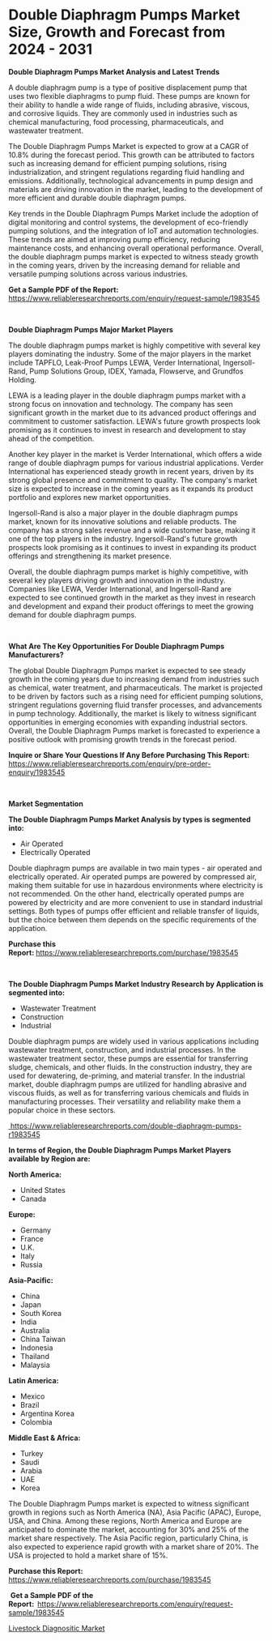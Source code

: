 <p><h1>Double Diaphragm Pumps Market Size, Growth and Forecast from 2024 - 2031</h1></p><p><strong>Double Diaphragm Pumps Market Analysis and Latest Trends</strong></p>
<p><p>A double diaphragm pump is a type of positive displacement pump that uses two flexible diaphragms to pump fluid. These pumps are known for their ability to handle a wide range of fluids, including abrasive, viscous, and corrosive liquids. They are commonly used in industries such as chemical manufacturing, food processing, pharmaceuticals, and wastewater treatment.</p><p>The Double Diaphragm Pumps Market is expected to grow at a CAGR of 10.8% during the forecast period. This growth can be attributed to factors such as increasing demand for efficient pumping solutions, rising industrialization, and stringent regulations regarding fluid handling and emissions. Additionally, technological advancements in pump design and materials are driving innovation in the market, leading to the development of more efficient and durable double diaphragm pumps.</p><p>Key trends in the Double Diaphragm Pumps Market include the adoption of digital monitoring and control systems, the development of eco-friendly pumping solutions, and the integration of IoT and automation technologies. These trends are aimed at improving pump efficiency, reducing maintenance costs, and enhancing overall operational performance. Overall, the double diaphragm pumps market is expected to witness steady growth in the coming years, driven by the increasing demand for reliable and versatile pumping solutions across various industries.</p></p>
<p><strong>Get a Sample PDF of the Report:&nbsp;</strong> <a href="https://www.reliableresearchreports.com/enquiry/request-sample/1983545">https://www.reliableresearchreports.com/enquiry/request-sample/1983545</a></p>
<p>&nbsp;</p>
<p><strong>Double Diaphragm Pumps Major Market Players</strong></p>
<p><p>The double diaphragm pumps market is highly competitive with several key players dominating the industry. Some of the major players in the market include TAPFLO, Leak-Proof Pumps LEWA, Verder International, Ingersoll-Rand, Pump Solutions Group, IDEX, Yamada, Flowserve, and Grundfos Holding.</p><p>LEWA is a leading player in the double diaphragm pumps market with a strong focus on innovation and technology. The company has seen significant growth in the market due to its advanced product offerings and commitment to customer satisfaction. LEWA's future growth prospects look promising as it continues to invest in research and development to stay ahead of the competition.</p><p>Another key player in the market is Verder International, which offers a wide range of double diaphragm pumps for various industrial applications. Verder International has experienced steady growth in recent years, driven by its strong global presence and commitment to quality. The company's market size is expected to increase in the coming years as it expands its product portfolio and explores new market opportunities.</p><p>Ingersoll-Rand is also a major player in the double diaphragm pumps market, known for its innovative solutions and reliable products. The company has a strong sales revenue and a wide customer base, making it one of the top players in the industry. Ingersoll-Rand's future growth prospects look promising as it continues to invest in expanding its product offerings and strengthening its market presence.</p><p>Overall, the double diaphragm pumps market is highly competitive, with several key players driving growth and innovation in the industry. Companies like LEWA, Verder International, and Ingersoll-Rand are expected to see continued growth in the market as they invest in research and development and expand their product offerings to meet the growing demand for double diaphragm pumps.</p></p>
<p>&nbsp;</p>
<p><strong>What Are The Key Opportunities For Double Diaphragm Pumps Manufacturers?</strong></p>
<p><p>The global Double Diaphragm Pumps market is expected to see steady growth in the coming years due to increasing demand from industries such as chemical, water treatment, and pharmaceuticals. The market is projected to be driven by factors such as a rising need for efficient pumping solutions, stringent regulations governing fluid transfer processes, and advancements in pump technology. Additionally, the market is likely to witness significant opportunities in emerging economies with expanding industrial sectors. Overall, the Double Diaphragm Pumps market is forecasted to experience a positive outlook with promising growth trends in the forecast period.</p></p>
<p><strong>Inquire or Share Your Questions If Any Before Purchasing This Report:</strong> <a href="https://www.reliableresearchreports.com/enquiry/pre-order-enquiry/1983545">https://www.reliableresearchreports.com/enquiry/pre-order-enquiry/1983545</a></p>
<p>&nbsp;</p>
<p><strong>Market Segmentation</strong></p>
<p><strong>The Double Diaphragm Pumps Market Analysis by types is segmented into:</strong></p>
<p><ul><li>Air Operated</li><li>Electrically Operated</li></ul></p>
<p><p>Double diaphragm pumps are available in two main types - air operated and electrically operated. Air operated pumps are powered by compressed air, making them suitable for use in hazardous environments where electricity is not recommended. On the other hand, electrically operated pumps are powered by electricity and are more convenient to use in standard industrial settings. Both types of pumps offer efficient and reliable transfer of liquids, but the choice between them depends on the specific requirements of the application.</p></p>
<p><strong>Purchase this Report:&nbsp;</strong><a href="https://www.reliableresearchreports.com/purchase/1983545">https://www.reliableresearchreports.com/purchase/1983545</a></p>
<p>&nbsp;</p>
<p><strong>The Double Diaphragm Pumps Market Industry Research by Application is segmented into:</strong></p>
<p><ul><li>Wastewater Treatment</li><li>Construction</li><li>Industrial</li></ul></p>
<p><p>Double diaphragm pumps are widely used in various applications including wastewater treatment, construction, and industrial processes. In the wastewater treatment sector, these pumps are essential for transferring sludge, chemicals, and other fluids. In the construction industry, they are used for dewatering, de-priming, and material transfer. In the industrial market, double diaphragm pumps are utilized for handling abrasive and viscous fluids, as well as for transferring various chemicals and fluids in manufacturing processes. Their versatility and reliability make them a popular choice in these sectors.</p></p>
<p><a href="https://www.reliableresearchreports.com/double-diaphragm-pumps-r1983545">&nbsp;https://www.reliableresearchreports.com/double-diaphragm-pumps-r1983545</a></p>
<p><strong>In terms of Region, the Double Diaphragm Pumps Market Players available by Region are:</strong></p>
<p>
    <p> <strong> North America: </strong>
        <ul>
            <li>United States</li>
            <li>Canada</li>
        </ul>
        </p> 
    <p> <strong> Europe: </strong>
        <ul>
            <li>Germany</li>
            <li>France</li>
            <li>U.K.</li>
            <li>Italy</li>
            <li>Russia</li>
        </ul>
        </p> 
    <p> <strong> Asia-Pacific: </strong>
        <ul>
            <li>China</li>
            <li>Japan</li>
            <li>South Korea</li>
            <li>India</li>
            <li>Australia</li>
            <li>China Taiwan</li>
            <li>Indonesia</li>
            <li>Thailand</li>
            <li>Malaysia</li>
        </ul>
        </p> 
    <p> <strong> Latin America: </strong>
        <ul>
            <li>Mexico</li>
            <li>Brazil</li>
            <li>Argentina Korea</li>
            <li>Colombia</li>
        </ul>
        </p> 
    <p> <strong> Middle East & Africa: </strong>
        <ul>
            <li>Turkey</li>
            <li>Saudi</li>
            <li>Arabia</li>
            <li>UAE</li>
            <li>Korea</li>
        </ul>
    </p>
    </p>
<p><p>The Double Diaphragm Pumps market is expected to witness significant growth in regions such as North America (NA), Asia Pacific (APAC), Europe, USA, and China. Among these regions, North America and Europe are anticipated to dominate the market, accounting for 30% and 25% of the market share respectively. The Asia Pacific region, particularly China, is also expected to experience rapid growth with a market share of 20%. The USA is projected to hold a market share of 15%.</p></p>
<p><strong>Purchase this Report: </strong><a href="https://www.reliableresearchreports.com/purchase/1983545">https://www.reliableresearchreports.com/purchase/1983545</a></p>
<p>&nbsp;<strong>Get a Sample PDF of the Report:&nbsp;&nbsp;</strong><a href="https://www.reliableresearchreports.com/enquiry/request-sample/1983545">https://www.reliableresearchreports.com/enquiry/request-sample/1983545</a></p>
<p><strong></strong></p>
<p><p><a href="https://chivalrous-flock-a86.notion.site/Livestock-Diagnositic-Market-Outlook-Industry-Overview-and-Forecast-2024-to-2031-1f0b57cab0b74ec0aba75fd98f587c31">Livestock Diagnositic Market</a></p></p>